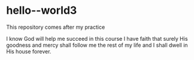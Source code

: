 # hello--world3
This repository comes after my practice 

I know God will help me succeed in this course
I have faith that surely His goodness and mercy shall follow me 
the rest of my life and I shall dwell in His house forever.
